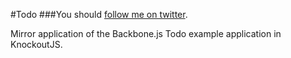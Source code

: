 #Todo
###You should [follow me on twitter](http://twitter.com/wesnolte).

Mirror application of the Backbone.js Todo example application in KnockoutJS.